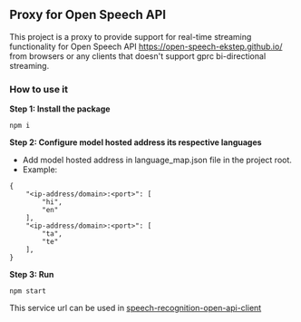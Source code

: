 ## Proxy for Open Speech API

This project is a proxy to provide support for real-time streaming functionality for Open Speech API https://open-speech-ekstep.github.io/ from browsers or any clients that doesn't support gprc bi-directional streaming.

### How to use it

**Step 1: Install the package**

`npm i `

**Step 2: Configure model hosted address its respective languages**
- Add model hosted address in language_map.json file in the project root.
- Example: 
```
{
    "<ip-address/domain>:<port>": [
        "hi",
        "en"
    ],
    "<ip-address/domain>:<port>": [
        "ta",
        "te"
    ],
}
```

**Step 3: Run**
```
npm start
```


This service url can be used in [speech-recognition-open-api-client](https://github.com/Open-Speech-EkStep/speech-recognition-open-api-client)


